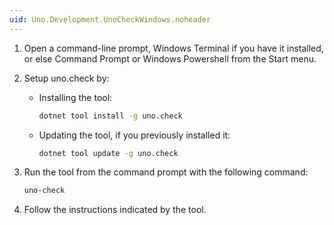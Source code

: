 ```yaml
---
uid: Uno.Development.UnoCheckWindows.noheader
---
```


1. Open a command-line prompt, Windows Terminal if you have it installed, or else Command Prompt or Windows Powershell from the Start menu.

1. Setup uno.check by:
    - Installing the tool:
        ```bash
        dotnet tool install -g uno.check
        ```

    - Updating the tool, if you previously installed it:
        ```bash
        dotnet tool update -g uno.check
        ```

1. Run the tool from the command prompt with the following command:

    ```bash
    uno-check
    ```

1. Follow the instructions indicated by the tool.